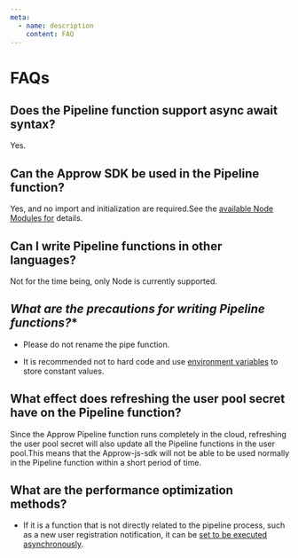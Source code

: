 ```yaml
---
meta:
  - name: description
    content: FAQ
---
```


# **FAQs**

## **Does the Pipeline function support async await syntax?**

Yes.

## **Can the Approw SDK be used in the Pipeline function?**

Yes, and no import and initialization are required.See the [available Node Modules for](https://docs.authing.cn/v2/guides/pipeline/available-node-modules.html) details.

## **Can I write Pipeline functions in other languages?**

Not for the time being, only Node is currently supported.

## *What are the precautions for writing Pipeline functions?**

- Please do not rename the pipe function.

- It is recommended not to hard code and use [environment variables](https://docs.authing.cn/v2/guides/pipeline/env.html) to store constant values.

## **What effect does refreshing the user pool secret have on the Pipeline function?**

Since the Approw Pipeline function runs completely in the cloud, refreshing the user pool secret will also update all the Pipeline functions in the user pool.This means that the Approw-js-sdk will not be able to be used normally in the Pipeline function within a short period of time.

## **What are the performance optimization methods?**

- If it is a function that is not directly related to the pipeline process, such as a new user registration notification, it can be [set to be executed asynchronously](https://docs.authing.cn/v2/guides/pipeline/pipeline-function-api-doc.html#%E8%AE%BE%E7%BD%AE%E5%BC%82%E6%AD%A5%E6%89%A7%E8%A1%8C).
